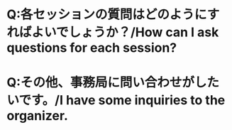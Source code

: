 

# Q:各セッションの質問はどのようにすればよいでしょうか？/How can I ask questions for each session?

# Q:その他、事務局に問い合わせがしたいです。/I have some inquiries to the organizer.
